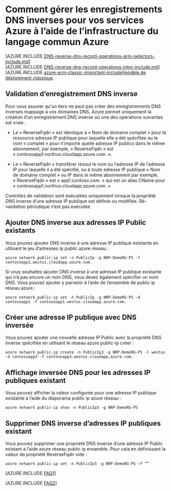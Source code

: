 <properties
   pageTitle="Gérer les enregistrements DNS inverses pour vos services Azure à l’aide d’Azure infrastructure du langage commun | Microsoft Azure"
   description="Comment gérer les enregistrements DNS inverses ou enregistrements PTR pour les services Azure à l’aide de l’infrastructure du langage commun Azure dans le Gestionnaire de ressources"
   services="DNS"
   documentationCenter="na"
   authors="s-malone"
   manager="carmonm"
   editor=""
   tags="azure-resource-manager"
/>
<tags
   ms.service="DNS"
   ms.devlang="na"
   ms.topic="article"
   ms.tgt_pltfrm="na"
   ms.workload="infrastructure-services"
   ms.date="10/28/2016"
   ms.author="smalone" />

# <a name="how-to-manage-reverse-dns-records-for-your-azure-services-using-the-azure-cli"></a>Comment gérer les enregistrements DNS inverses pour vos services Azure à l’aide de l’infrastructure du langage commun Azure

[AZURE.INCLUDE [DNS-reverse-dns-record-operations-arm-selectors-include.md](../../includes/dns-reverse-dns-record-operations-arm-selectors-include.md)]
<BR>
[AZURE.INCLUDE [DNS-reverse-dns-record-operations-intro-include.md](../../includes/dns-reverse-dns-record-operations-intro-include.md)]
<BR>
[AZURE.INCLUDE [azure-arm-classic-important-include](../../includes/learn-about-deployment-models-rm-include.md)][modèle de déploiement classique](dns-reverse-dns-record-operations-classic-ps.md).

## <a name="validation-of-reverse-dns-records"></a>Validation d’enregistrement DNS inverse
Pour vous assurer qu'un tiers ne peut pas créer des enregistrements DNS inverses mappage à vos domaines DNS, Azure permet uniquement la création d’un enregistrement DNS inverse où une des opérations suivantes est vraie :

- Le « ReverseFqdn » est identique à « Nom de domaine complet » pour la ressource adresse IP publique pour laquelle elle a été spécifiée ou le nom « complet » pour n’importe quelle adresse IP publics dans le même abonnement, par exemple, « ReverseFqdn » est « contosoapp1.northus.cloudapp.azure.com. ».

- Le « ReverseFqdn » transférer résout le nom ou l’adresse IP de l’adresse IP pour laquelle il a été spécifié, ou à toute adresse IP publique « Nom de domaine complet » ou IP dans le même abonnement par exemple, « ReverseFqdn » est « app1.contoso.com. » qui est un alias CName pour « contosoapp1.northus.cloudapp.azure.com. »

Contrôles de validation sont exécutées uniquement lorsque la propriété DNS inverse d’une adresse IP publique est définie ou modifiée. Ré-validation périodique n’est pas exécutée.

## <a name="add-reverse-dns-to-existing-public-ip-addresses"></a>Ajouter DNS inverse aux adresses IP Public existants
Vous pouvez ajouter DNS inverse à une adresse IP publique existante en utilisant le jeu d’adresses ip public azure réseau :

    azure network public-ip set -n PublicIp -g NRP-DemoRG-PS -f contosoapp1.westus.cloudapp.azure.com.

Si vous souhaitez ajouter DNS inverse à une adresse IP publique existante qui n’a pas encore un nom DNS, vous devez également spécifier un nom DNS. Vous pouvez ajouter y parvenir à l’aide de l’ensemble de public ip réseau azure :

    azure network public-ip set -n PublicIp -g NRP-DemoRG-PS -d contosoapp1 -f contosoapp1.westus.cloudapp.azure.com.

## <a name="create-a-public-ip-address-with-reverse-dns"></a>Créer une adresse IP publique avec DNS inversée
Vous pouvez ajouter une nouvelle adresse IP Public avec la propriété DNS inverse spécifiée en utilisant le réseau azure public-ip créer :

    azure network public-ip create -n PublicIp3 -g NRP-DemoRG-PS -l westus -d contosoapp3 -f contosoapp3.westus.cloudapp.azure.com.

## <a name="view-reverse-dns-for-existing-public-ip-addresses"></a>Affichage inversée DNS pour les adresses IP publiques existant
Vous pouvez afficher la valeur configurée pour une adresse IP publique existante à l’aide du diaporama public ip azure réseau :

    azure network public-ip show -n PublicIp3 -g NRP-DemoRG-PS

## <a name="remove-reverse-dns-from-existing-public-ip-addresses"></a>Supprimer DNS inverse d’adresses IP publiques existant
Vous pouvez supprimer une propriété DNS inverse d’une adresse IP Public existant à l’aide azure réseau public ip ensemble. Pour cela en définissant la valeur de propriété ReverseFqdn vide :

    azure network public-ip set -n PublicIp3 -g NRP-DemoRG-PS –f “”

[AZURE.INCLUDE [FAQ1](../../includes/dns-reverse-dns-record-operations-faq-host-own-arpa-zone-include.md)]

[AZURE.INCLUDE [FAQ2](../../includes/dns-reverse-dns-record-operations-faq-arm-include.md)]
